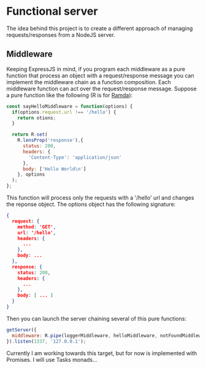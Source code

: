 
# Functional server

The idea behind this project is to create a different approach of managing requests/responses from a NodeJS server.

## Middleware

Keeping ExpressJS in mind, if you program each middleware as a pure function that process an object with a request/response message you can implement the middleware chain as a function composition.
Each middleware function can act over the request/response message.
Suppose a pure function like the following (R is for [Ramda](http://ramdajs.com)):

```javascript
const sayHelloMiddleware = function(options) {
  if(options.request.url !== '/hello') {
    return otions;
  }

  return R.set(
    R.lensProp('response'),{
      status: 200,
      headers: {
        'Content-Type': 'application/json'
      },
      body: ['Hello World\n']
    }, options
  );
};
```
This function will process only the requests with a '/hello' url and changes the reponse object.
The options object has the following signature:

```json
{
  request: {
    method: 'GET',
    url: '/hello',
    headers: {
      ...
    },
    body: ...
  },
  response: {
    status: 200,
    headers: {
      ...
    },
    body: [ ... ]
  }
}
```
Then you can launch the server chaining several of this pure functions:

```javascript
getServer({
  middleware: R.pipe(loggerMiddleware, helloMiddleware, notFoundMiddleware)
}).listen(1337, '127.0.0.1');
```
Currently I am working towards this target, but for now is implemented with Promises.
I will use Tasks monads...

